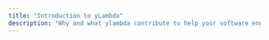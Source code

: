 ```yaml
---
title: "Introduction to yLambda"
description: "Why and what ylambda contribute to help your software engineering focus on writing high code quality."
---
```

